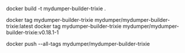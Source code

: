 

docker build -t mydumper-builder-trixie .

docker tag mydumper-builder-trixie mydumper/mydumper-builder-trixie:latest
docker tag mydumper-builder-trixie mydumper/mydumper-builder-trixie:v0.18.1-1

docker push --all-tags mydumper/mydumper-builder-trixie
